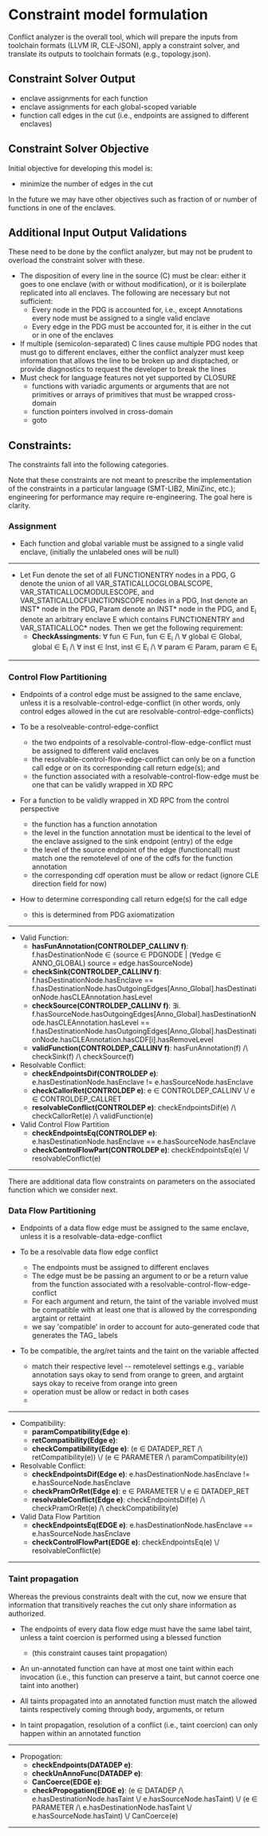 # Constraint model formulation

Conflict analyzer is the overall tool, which will prepare the inputs from
toolchain formats (LLVM IR, CLE-JSON), apply a constraint solver, and translate
its outputs to toolchain formats (e.g., topology.json).

## Constraint Solver Output

* enclave assignments for each function
* enclave assignments for each global-scoped variable
* function call edges in the cut (i.e., endpoints are assigned to different enclaves)

## Constraint Solver Objective

Initial objective for developing this model is:
* minimize the number of edges in the cut

In the future we may have other objectives such as fraction of or number of functions in one of the enclaves.

## Additional Input Output Validations
These need to be done by the conflict analyzer, but may not be prudent to overload the constraint solver with these.

* The disposition of every line in the source (C) must be clear: either it goes
  to one enclave (with or without modification), or it is boilerplate
  replicated into all enclaves. The following are necessary but not sufficient:
  - Every node in the PDG is accounted for, i.e., except Annotations every node
    must be assigned to a single valid enclave
  - Every edge in the PDG must be accounted for, it is either in the cut or in
    one of the enclaves
* If multiple (semicolon-separated) C lines cause multiple PDG nodes that must
  go to different enclaves, either the conflict analyzer must keep
  information that allows the line to be broken up and disptached, or provide
  diagnostics to request the developer to break the lines
* Must check for language features not yet supported by CLOSURE
  - functions with variadic arguments or arguments that are not primitives or
    arrays of primitives that must be wrapped cross-domain
  - function pointers involved in cross-domain
  - goto 

## Constraints:

The constraints fall into the following categories. 

Note that these constraints are not meant to prescribe the implementation of the 
constraints in a particular language (SMT-LIB2, MiniZinc, etc.); engineering for 
performance may require re-engineering. The goal here is clarity.

### Assignment 

* Each function and global variable must be assigned to a single valid enclave, 
  (initially the unlabeled ones will be null)
***
* Let Fun denote the set of all FUNCTIONENTRY nodes in a PDG, G denote the union of all VAR_STATICALLOCGLOBALSCOPE, VAR_STATICALLOCMODULESCOPE, and VAR_STATICALLOCFUNCTIONSCOPE nodes in a PDG, Inst denote an INST* node in the PDG,  Param denote an INST* node in the PDG, and E<sub>i</sub> denote an arbitrary enclave E which contains FUNCTIONENTRY and VAR_STATICALLOC* nodes. Then we get the following requirement:
   * **CheckAssingments**: ∀ fun ∈ Fun, fun ∈ E<sub>i</sub> /\ ∀ global ∈ Global, global ∈ E<sub>i</sub> /\ ∀ inst ∈ Inst, inst ∈ E<sub>i</sub> /\ ∀ param ∈ Param, param ∈ E<sub>i</sub>
***

### Control Flow Partitioning

* Endpoints of a control edge must be assigned to the same enclave, unless
  it is a resolvable-control-edge-conflict (in other words, only control edges
  allowed in the cut are resolvable-control-edge-conflicts)

* To be a resolveable-control-edge-conflict
  - the two endpoints of a resolvable-control-flow-edge-conflict must be
    assigned to different valid enclaves
  - the resolvable-control-flow-edge-conflict can only be on a function call
    edge or on its corresponding call return edge(s); and
  - the function associated with a resolvable-control-flow-edge must be one
    that can be validly wrapped in XD RPC

* For a function to be validly wrapped in XD RPC from the control perspective
  - the function has a function annotation
  - the level in the function annotation must be identical to the level of the 
    enclave assigned to the sink endpoint (entry) of the edge
  - the level of the source endpoint of the edge (functioncall) must match one
    the remotelevel of one of the cdfs for the function annotation
  - the corresponding cdf operation must be allow or redact
    (ignore CLE direction field for now)

* How to determine corresponding call return edge(s) for the call edge
  * this is determined from PDG axiomatization

***
* Valid Function:
   * **hasFunAnnotation(CONTROLDEP_CALLINV f)**: f.hasDestinationNode ∈ {source ∈ PDGNODE | (∀edge ∈ ANNO_GLOBAL) source  = edge.hasSourceNode}
   * **checkSink(CONTROLDEP_CALLINV f)**: f.hasDestinationNode.hasEnclave == f.hasDestinationNode.hasOutgoingEdges[Anno_Global].hasDestinationNode.hasCLEAnnotation.hasLevel
   * **checkSource(CONTROLDEP_CALLINV f)**: ∃i. f.hasSourceNode.hasOutgoingEdges[Anno_Global].hasDestinationNode.hasCLEAnnotation.hasLevel == f.hasDestinationNode.hasOutgoingEdges[Anno_Global].hasDestinationNode.hasCLEAnnotation.hasCDF[i].hasRemoveLevel
   * **validFunction(CONTROLDEP_CALLINV f)**: hasFunAnnotation(f) /\ checkSink(f) /\ checkSource(f) 
* Resolvable Conflict:
   * **checkEndpointsDif(CONTROLDEP e)**: e.hasDestinationNode.hasEnclave != e.hasSourceNode.hasEnclave
   * **checkCallorRet(CONTROLDEP e)**: e ∈ CONTROLDEP_CALLINV \\/ e ∈ CONTROLDEP_CALLRET
   * **resolvableConflict(CONTROLDEP e)**: checkEndpointsDif(e) /\ checkCallorRet(e) /\ validFunction(e)
* Valid Control Flow Partition
   * **checkEndpointsEq(CONTROLDEP e)**: e.hasDestinationNode.hasEnclave == e.hasSourceNode.hasEnclave
   * **checkControlFlowPart(CONTROLDEP e)**: checkEndpointsEq(e) \\/ resolvableConflict(e) 
***


There are additional data flow constraints on parameters on the associated
function which we consider next.

### Data Flow Partitioning

* Endpoints of a data flow edge must be assigned to the same enclave, unless it
  is a resolvable-data-edge-conflict

* To be a resolvable data flow edge conflict
  - The endpoints must be assigned to different enclaves
  - The edge must be be passing an argument to or be a return value from the
    function associated with a resolvable-control-flow-edge-conflict
  - For each argument and return, the taint of the variable involved must be
    compatible with at least one that is allowed by the corresponding argtaint
    or rettaint 
  - we say 'compatible' in order to account for auto-generated code that
    generates the TAG_ labels

* To be compatible, the arg/ret taints and the taint on the variable affected
  - match their respective level -- remotelevel settings e.g., variable
    annotation says okay to send from orange to green, and argtaint says okay
    to receive from orange into green
  - operation must be allow or redact in both cases
  - 
***
* Compatibility:
   * **paramCompatibility(Edge e)**: 
   * **retCompatibility(Edge e)**: 
   * **checkCompatibility(Edge e)**: (e ∈ DATADEP_RET /\ retCompatibility(e)) \\/ (e ∈ PARAMETER /\  paramCompatibility(e))
* Resolvable Conflict:
   * **checkEndpointsDif(Edge e)**: e.hasDestinationNode.hasEnclave != e.hasSourceNode.hasEnclave
   * **checkPramOrRet(Edge e)**: e ∈ PARAMETER \\/ e ∈ DATADEP_RET
   * **resolvableConflict(Edge e)**: checkEndpointsDif(e) /\ checkPramOrRet(e) /\ checkCompatibility(e)
* Valid Data Flow Partition
   * **checkEndpointsEq(EDGE e)**: e.hasDestinationNode.hasEnclave == e.hasSourceNode.hasEnclave
   * **checkControlFlowPart(EDGE e)**: checkEndpointsEq(e) \\/ resolvableConflict(e) 
***

### Taint propagation

Whereas the previous constraints dealt with the cut, now we ensure that
information that transitively reaches the cut only share information as
authorized.

* The endpoints of every data flow edge must have the same label taint, unless 
  a taint coercion is performed using a blessed function
  * (this constraint causes taint propagation)

* An un-annotated function can have at most one taint within each invocation
  (i.e., this function can preserve a taint, but cannot coerce one taint into
   another)
  
* All taints propagated into an annotated function must match the allowed
  taints respectively coming through body, arguments, or return

* In taint propagation, resolution of a conflict (i.e., taint coercion) can
  only happen within an annotated function

***
* Propogation:
   * **checkEndpoints(DATADEP e)**: 
   * **checkUnAnnoFunc(DATADEP e)**:
   * **CanCoerce(EDGE e)**: 
   * **checkPropogation(EDGE e)**: (e ∈ DATADEP /\ e.hasDestinationNode.hasTaint \\/ e.hasSourceNode.hasTaint) \\/ (e ∈ PARAMETER /\ e.hasDestinationNode.hasTaint \\/ e.hasSourceNode.hasTaint) \\/ CanCoerce(e)

***
